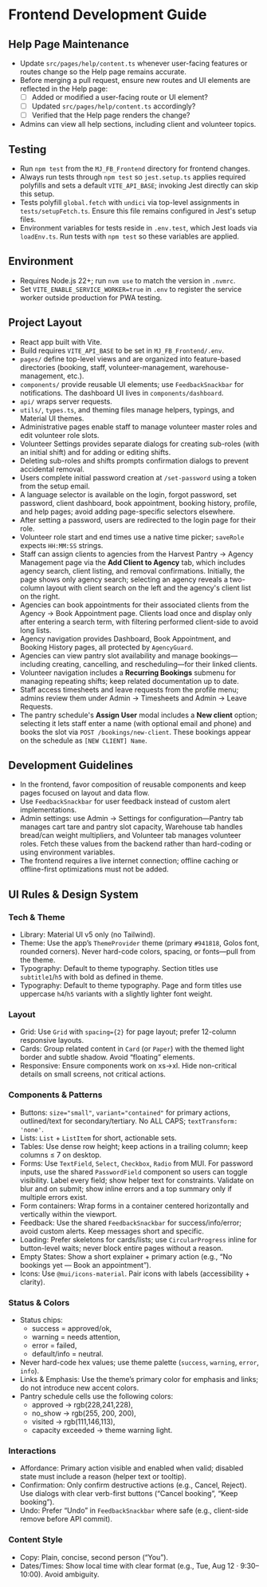 # Frontend Development Guide

## Help Page Maintenance
- Update `src/pages/help/content.ts` whenever user-facing features or routes change so the Help page remains accurate.
- Before merging a pull request, ensure new routes and UI elements are reflected in the Help page:
  - [ ] Added or modified a user-facing route or UI element?
  - [ ] Updated `src/pages/help/content.ts` accordingly?
  - [ ] Verified that the Help page renders the change?
- Admins can view all help sections, including client and volunteer topics.

## Testing
- Run `npm test` from the `MJ_FB_Frontend` directory for frontend changes.
- Always run tests through `npm test` so `jest.setup.ts` applies required polyfills and sets a default `VITE_API_BASE`; invoking Jest directly can skip this setup.
- Tests polyfill `global.fetch` with `undici` via top-level assignments in `tests/setupFetch.ts`. Ensure this file remains configured in Jest's setup files.
- Environment variables for tests reside in `.env.test`, which Jest loads via `loadEnv.ts`. Run tests with `npm test` so these variables are applied.

## Environment
- Requires Node.js 22+; run `nvm use` to match the version in `.nvmrc`.
- Set `VITE_ENABLE_SERVICE_WORKER=true` in `.env` to register the service worker outside production for PWA testing.

## Project Layout
- React app built with Vite.
- Build requires `VITE_API_BASE` to be set in `MJ_FB_Frontend/.env`.
- `pages/` define top-level views and are organized into feature-based directories (booking, staff, volunteer-management, warehouse-management, etc.).
- `components/` provide reusable UI elements; use `FeedbackSnackbar` for notifications. The dashboard UI lives in `components/dashboard`.
- `api/` wraps server requests.
- `utils/`, `types.ts`, and theming files manage helpers, typings, and Material UI themes.
- Administrative pages enable staff to manage volunteer master roles and edit volunteer role slots.
- Volunteer Settings provides separate dialogs for creating sub-roles (with an initial shift) and for adding or editing shifts.
- Deleting sub-roles and shifts prompts confirmation dialogs to prevent accidental removal.
- Users complete initial password creation at `/set-password` using a token from the setup email.
- A language selector is available on the login, forgot password, set password, client dashboard, book appointment, booking history, profile, and help pages; avoid adding page-specific selectors elsewhere.
- After setting a password, users are redirected to the login page for their role.
- Volunteer role start and end times use a native time picker; `saveRole` expects `HH:MM:SS` strings.
- Staff can assign clients to agencies from the Harvest Pantry → Agency Management page via the **Add Client to Agency** tab, which includes agency search, client listing, and removal confirmations. Initially, the page shows only agency search; selecting an agency reveals a two-column layout with client search on the left and the agency's client list on the right.
- Agencies can book appointments for their associated clients from the Agency → Book Appointment page. Clients load once and display only after entering a search term, with filtering performed client-side to avoid long lists.
- Agency navigation provides Dashboard, Book Appointment, and Booking History pages, all protected by `AgencyGuard`.
- Agencies can view pantry slot availability and manage bookings—including creating, cancelling, and rescheduling—for their linked clients.
- Volunteer navigation includes a **Recurring Bookings** submenu for managing repeating shifts; keep related documentation up to date.
- Staff access timesheets and leave requests from the profile menu; admins review them under Admin → Timesheets and Admin → Leave Requests.
- The pantry schedule's **Assign User** modal includes a **New client** option; selecting it lets staff enter a name (with optional email and phone) and books the slot via `POST /bookings/new-client`. These bookings appear on the schedule as `[NEW CLIENT] Name`.

## Development Guidelines
- In the frontend, favor composition of reusable components and keep pages focused on layout and data flow.
- Use `FeedbackSnackbar` for user feedback instead of custom alert implementations.
- Admin settings: use Admin → Settings for configuration—Pantry tab manages cart tare and pantry slot capacity, Warehouse tab handles bread/can weight multipliers, and Volunteer tab manages volunteer roles. Fetch these values from the backend rather than hard-coding or using environment variables.
- The frontend requires a live internet connection; offline caching or offline-first optimizations must not be added.

## UI Rules & Design System
### Tech & Theme
- Library: Material UI v5 only (no Tailwind).
- Theme: Use the app’s `ThemeProvider` theme (primary `#941818`, Golos font, rounded corners). Never hard-code colors, spacing, or fonts—pull from the theme.
- Typography: Default to theme typography. Section titles use `subtitle1`/`h5` with bold as defined in theme.
- Typography: Default to theme typography. Page and form titles use uppercase `h4`/`h5` variants with a slightly lighter font weight.

### Layout
- Grid: Use `Grid` with `spacing={2}` for page layout; prefer 12-column responsive layouts.
- Cards: Group related content in `Card` (or `Paper`) with the themed light border and subtle shadow. Avoid “floating” elements.
- Responsive: Ensure components work on xs→xl. Hide non-critical details on small screens, not critical actions.

### Components & Patterns
- Buttons: `size="small"`, `variant="contained"` for primary actions, outlined/text for secondary/tertiary. No ALL CAPS; `textTransform: 'none'`.
- Lists: `List` + `ListItem` for short, actionable sets.
- Tables: Use dense row height; keep actions in a trailing column; keep columns ≤ 7 on desktop.
- Forms: Use `TextField`, `Select`, `Checkbox`, `Radio` from MUI. For password inputs, use the shared `PasswordField` component so users can toggle visibility. Label every field; show helper text for constraints. Validate on blur and on submit; show inline errors and a top summary only if multiple errors exist.
- Form containers: Wrap forms in a container centered horizontally and vertically within the viewport.
- Feedback: Use the shared `FeedbackSnackbar` for success/info/error; avoid custom alerts. Keep messages short and specific.
- Loading: Prefer skeletons for cards/lists; use `CircularProgress` inline for button-level waits; never block entire pages without a reason.
- Empty States: Show a short explainer + primary action (e.g., “No bookings yet — Book an appointment”).
- Icons: Use `@mui/icons-material`. Pair icons with labels (accessibility + clarity).

### Status & Colors
- Status chips:
  - success = approved/ok,
  - warning = needs attention,
  - error = failed,
  - default/info = neutral.
- Never hard-code hex values; use theme palette (`success`, `warning`, `error`, `info`).
- Links & Emphasis: Use the theme’s primary color for emphasis and links; do not introduce new accent colors.
- Pantry schedule cells use the following colors:
  - approved → rgb(228,241,228),
  - no_show → rgb(255, 200, 200),
  - visited → rgb(111,146,113),
  - capacity exceeded → theme warning light.

### Interactions
- Affordance: Primary action visible and enabled when valid; disabled state must include a reason (helper text or tooltip).
- Confirmation: Only confirm destructive actions (e.g., Cancel, Reject). Use dialogs with clear verb-first buttons (“Cancel booking”, “Keep booking”).
- Undo: Prefer “Undo” in `FeedbackSnackbar` where safe (e.g., client-side remove before API commit).

### Content Style
- Copy: Plain, concise, second person (“You”).
- Dates/Times: Show local time with clear format (e.g., Tue, Aug 12 · 9:30–10:00). Avoid ambiguity.
